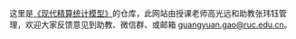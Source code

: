 这里是[《现代精算统计模型》](https://sxpyggy.github.io/Modern-Actuarial-Models/)的仓库，此网站由授课老师高光远和助教张玮钰管理，欢迎大家反馈意见到助教、微信群、或邮箱 <guangyuan.gao@ruc.edu.cn>。

